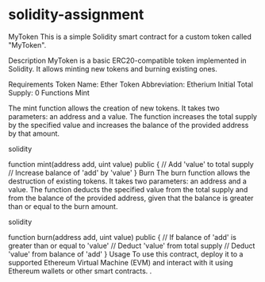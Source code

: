 # solidity-assignment
MyToken This is a simple Solidity smart contract for a custom token called "MyToken".

Description MyToken is a basic ERC20-compatible token implemented in Solidity. It allows minting new tokens and burning existing ones.

Requirements Token Name: Ether Token Abbreviation: Etherium Initial Total Supply: 0 Functions Mint

The mint function allows the creation of new tokens. It takes two parameters: an address and a value. The function increases the total supply by the specified value and increases the balance of the provided address by that amount.

solidity

function mint(address add, uint value) public { // Add 'value' to total supply // Increase balance of 'add' by 'value' } Burn The burn function allows the destruction of existing tokens. It takes two parameters: an address and a value. The function deducts the specified value from the total supply and from the balance of the provided address, given that the balance is greater than or equal to the burn amount.

solidity

function burn(address add, uint value) public { // If balance of 'add' is greater than or equal to 'value' // Deduct 'value' from total supply // Deduct 'value' from balance of 'add' } Usage To use this contract, deploy it to a supported Ethereum Virtual Machine (EVM) and interact with it using Ethereum wallets or other smart contracts. .
